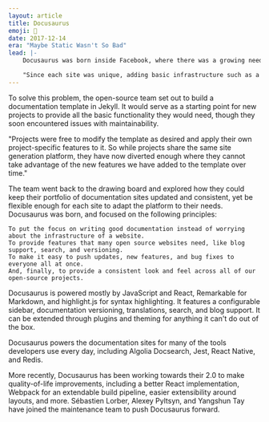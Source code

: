 ```yaml
---
layout: article
title: Docusaurus
emoji: 🦖
date: 2017-12-14
era: "Maybe Static Wasn't So Bad"
lead: |-
    Docusaurus was born inside Facebook, where there was a growing need for custom websites to document the company's open-source projects.

    "Since each site was unique, adding basic infrastructure such as a blog, consistent navigation, search, etc. became challenging undertakings."
---
```


To solve this problem, the open-source team set out to build a documentation template in Jekyll. It would serve as a starting point for new projects to provide all the basic functionality they would need, though they soon encountered issues with maintainability.

"Projects were free to modify the template as desired and apply their own project-specific features to it. So while projects share the same site generation platform, they have now diverted enough where they cannot take advantage of the new features we have added to the template over time."

The team went back to the drawing board and explored how they could keep their portfolio of documentation sites updated and consistent, yet be flexible enough for each site to adapt the platform to their needs. Docusaurus was born, and focused on the following principles:

    To put the focus on writing good documentation instead of worrying about the infrastructure of a website.
    To provide features that many open source websites need, like blog support, search, and versioning.
    To make it easy to push updates, new features, and bug fixes to everyone all at once.
    And, finally, to provide a consistent look and feel across all of our open-source projects.

Docusaurus is powered mostly by JavaScript and React, Remarkable for Markdown, and highlight.js for syntax highlighting. It features a configurable sidebar, documentation versioning, translations, search, and blog support. It can be extended through plugins and theming for anything it can't do out of the box.

Docusaurus powers the documentation sites for many of the tools developers use every day, including Algolia Docsearch, Jest, React Native, and Redis.

More recently, Docusaurus has been working towards their 2.0 to make quality-of-life improvements, including a better React implementation, Webpack for an extendable build pipeline, easier extensibility around layouts, and more. Sébastien Lorber, Alexey Pyltsyn, and Yangshun Tay have joined the maintenance team to push Docusaurus forward.